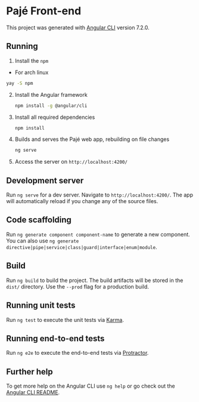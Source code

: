 # Pajé Front-end

This project was generated with [Angular CLI](https://github.com/angular/angular-cli) version 7.2.0.

## Running

1. Install the `npm`
  * For arch linux
  ```sh
  yay -S npm
  ```
2. Install the Angular framework
	```sh
	npm install -g @angular/cli
	```
3. Install all required dependencies
	```sh
	npm install
	```

4. Builds and serves the Pajé web app, rebuilding on file changes
	```sh
	ng serve
	```

5. Access the server on `http://localhost:4200/`

## Development server

Run `ng serve` for a dev server. Navigate to `http://localhost:4200/`. The app will automatically reload if you change any of the source files.

## Code scaffolding

Run `ng generate component component-name` to generate a new component. You can also use `ng generate directive|pipe|service|class|guard|interface|enum|module`.

## Build

Run `ng build` to build the project. The build artifacts will be stored in the `dist/` directory. Use the `--prod` flag for a production build.

## Running unit tests

Run `ng test` to execute the unit tests via [Karma](https://karma-runner.github.io).

## Running end-to-end tests

Run `ng e2e` to execute the end-to-end tests via [Protractor](http://www.protractortest.org/).

## Further help

To get more help on the Angular CLI use `ng help` or go check out the [Angular CLI README](https://github.com/angular/angular-cli/blob/master/README.md).
